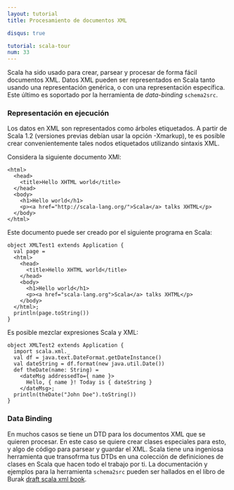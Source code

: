 ```yaml
---
layout: tutorial
title: Procesamiento de documentos XML

disqus: true

tutorial: scala-tour
num: 33
---
```


Scala ha sido usado para crear, parsear y procesar de forma fácil documentos XML. Datos XML pueden ser representados en Scala tanto usando una representación genérica, o con una representación específica. Este último es soportado por la herramienta de *data-binding* `schema2src`.

### Representación en ejecución ###
Los datos en XML son representados como árboles etiquetados. A partir de Scala 1.2 (versiones previas debían usar la opción -Xmarkup), te es posible crear convenientemente tales nodos etiquetados utilizando sintaxis XML.

Considera la siguiente documento XMl:

    <html>
      <head>
        <title>Hello XHTML world</title>
      </head>
      <body>
        <h1>Hello world</h1>
        <p><a href="http://scala-lang.org/">Scala</a> talks XHTML</p>
      </body>
    </html>

Este documento puede ser creado por el siguiente programa en Scala:

    object XMLTest1 extends Application {
      val page = 
      <html>
        <head>
          <title>Hello XHTML world</title>
        </head>
        <body>
          <h1>Hello world</h1>
          <p><a href="scala-lang.org">Scala</a> talks XHTML</p>
        </body>
      </html>;
      println(page.toString())
    }

Es posible mezclar expresiones Scala y XML:

    object XMLTest2 extends Application {
      import scala.xml._
      val df = java.text.DateFormat.getDateInstance()
      val dateString = df.format(new java.util.Date())
      def theDate(name: String) = 
        <dateMsg addressedTo={ name }>
          Hello, { name }! Today is { dateString }
        </dateMsg>;
      println(theDate("John Doe").toString())
    }

### Data Binding ###

En muchos casos se tiene un DTD para los documentos XML que se quieren procesar. En este caso se quiere crear clases especiales para esto, y algo de código para parsear y guardar el XML. Scala tiene una ingeniosa herramienta que transofrma tus DTDs en una colección de definiciones de clases en Scala que hacen todo el trabajo por ti.
La documentación y ejemplos para la herramienta `schema2src` pueden ser hallados en el libro de Burak [draft scala xml book](http://burak.emir.googlepages.com/scalaxbook.docbk.html).
